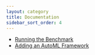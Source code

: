 ```yaml
---
layout: category
title: Documentation
sidebar_sort_order: 4
---
```


 - [Running the Benchmark](./README.md)
 - [Adding an AutoML Framework](./HOWTO.md)
